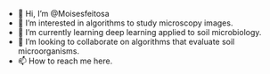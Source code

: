- 👋 Hi, I’m @Moisesfeitosa
- 👀 I’m interested in algorithms to study microscopy images. 
- 🌱 I’m currently learning deep learning applied to soil microbiology.
- 💞️ I’m looking to collaborate on algorithms that evaluate soil microorganisms. 
- 📫 How to reach me here. 

<!---
Moisesfeitosa/Moisesfeitosa is a ✨ special ✨ repository because its `README.md` (this file) appears on your GitHub profile.
You can click the Preview link to take a look at your changes.
--->
